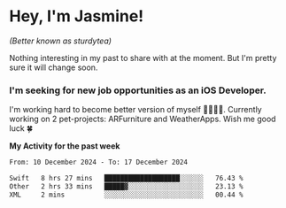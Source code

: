 # Hey, I'm Jasmine!
_(Better known as sturdytea)_

Nothing interesting in my past to share with at the moment. 
But I'm pretty sure it will change soon.

### I'm seeking for new job opportunities as an iOS Developer. 

I'm working hard to become better version of myself 🙇‍♀🏋️‍♀️. 
Currently working on 2 pet-projects: ARFurniture and WeatherApps. 
Wish me good luck 🍀


**My Activity for the past week**

<!--START_SECTION:waka-->

```txt
From: 10 December 2024 - To: 17 December 2024

Swift   8 hrs 27 mins   ███████████████████░░░░░░   76.43 %
Other   2 hrs 33 mins   █████▓░░░░░░░░░░░░░░░░░░░   23.13 %
XML     2 mins          ░░░░░░░░░░░░░░░░░░░░░░░░░   00.44 %
```

<!--END_SECTION:waka-->
